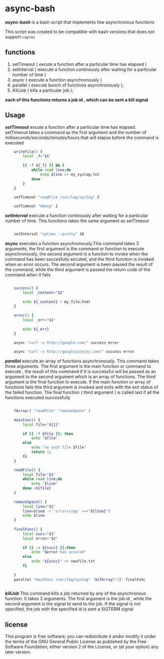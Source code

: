 # async-bash

***async-bash*** is a bash script that implements few asynchronous functions

This script was created to be compatible with bash versions that does not support `coproc`

## functions

1. setTimeout ( excute a function after a particular time has elapsed )
2. setInterval ( execute a function continously after waiting for a particular number of time )
3. async ( execute a function asynchronously )
4. parallel ( execute bunch of functions asynchronously );
5. KillJob ( kills a particular job );


**each of this functions returns a job id , which can be sent a kill signal**


## Usage

***setTimeout*** excute a function after a particular time has elapsed. setTimeout takes a command as the first argument and the number of milliseconds/seconds/minutes/hours that will elapse before the command is executed



```bash
	writeFile() {
		local _f="$1"
		
		[[ -f ${_f} ]] && {
			while read line;do
				echo $line >> my_syslog.txt
			done
		}
	}
	
	setTimeout "readFile /var/log/syslog" 2

    setTimeout "dmesg" 2
```

***setInterval*** execute a function continously after waiting for a particular number of time. This functions takes the same argument as setTimeout


```bash

	setInterval "uptime --pretty" 10

```


***async*** executes a function asynchronously.This command takes 3 arguments, the first argument is the command or function to execute asynchronously, the second argument is a function to invoke when the command has been succesfully excuted, and the third function is invoked when an error occurs. The second argument is been passed the result of the command, while the third argument is passed the return code of the command when it fails

```bash

	success() {
		local _content="$1"
		
		echo ${_content} > my_file.html
	}
	
	error() {
		local _err="$1"
		
		echo ${_err}
	}

	async "curl -s http://google.com/" success error
	
	async "curl -s http://googlejajajaj.com/" success error

```

***parallel*** execute an array of functions asynchronously. This command takes three arguments. The first argument is the main function or command to execute , the result of this command if it is successful will be passed as an argument to the second argument which is an array of functions. The third argument is the final function to execute. If the main function or array of functions fails this third argument is invoked and exits with the exit status of the failed function. The final function ( third argument ) is called last if all the functions executed successfully


```bash

	fArray=( "readFile" "removeSpace" )
	
	mainFunc() {
		local file="${1}"
		
		if [[ -f $file ]]; then
			echo "$file"
		else 
			echo "no such file $file"
			return 1;
		fi
	}

	readFile() {
		local file="$1"
		while read line;do
			echo "$line"
		done <${file}
	}
	
	removeSpace() {
		local line="$1"
		line=$(sed -n 's/\s\+//pg' <<<"${line}")
		echo $line
	}
	
	finalFunc() {
		local succ="$1"
		local error="$2"
		
		if [[ -z ${succ} ]];then
			echo "$error has occured"
		else
			echo "${succ}" >> newfile.txt
		fi
			
	}
	parallel "mainFunc /var/log/syslog" "${fArray[*]}" finalFunc
	

```


***killJob*** This command kills a job returned by any of the asynchronous function. It takes 2 arguments. The first argument is the job id , while the second argument is the signal to send to the job. If the signal is not specified, the job with the specified id is sent a SIGTERM signal


## license

This program is free software; you can redistribute it andor modify it under the terms of the GNU General Public License as published by the Free Software Foundation; either version 2 of the License, or  (at your option) any later version.
